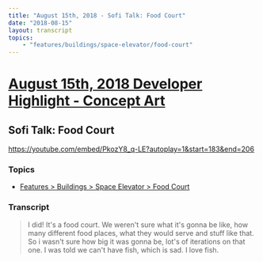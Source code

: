 ```yaml
---
title: "August 15th, 2018 - Sofi Talk: Food Court"
date: "2018-08-15"
layout: transcript
topics: 
    - "features/buildings/space-elevator/food-court"
---
```

# [August 15th, 2018 Developer Highlight - Concept Art](../2018-08-15.md)
## Sofi Talk: Food Court
https://youtube.com/embed/PkozY8_q-LE?autoplay=1&start=183&end=206
### Topics
* [Features > Buildings > Space Elevator > Food Court](../topics/features/buildings/space-elevator/food-court.md)

### Transcript

> I did!
> It's a food court.
> We weren't sure what it's gonna be like,
> how many different food places,
> what they would serve and stuff like that.
> So i wasn't sure how big it was gonna be,
> lot's of iterations on that one.
> I was told we can't have fish, which is sad.
> I love fish.
